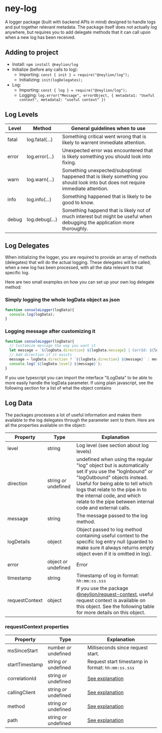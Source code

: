 # ney-log
A logger package (built with backend APIs in mind) designed to handle logs and put together relevant metadata. The package itself does not actually log anywhere, but requires you to add delegate methods that it can call upon when a new log has been received.

## Adding to project
- Install: ``npm install @neylion/log``
- Initialize (before any calls to log): 
  - Importing: ``const { init } = require("@neylion/log");``
  - Initializing: ``init(logDelegates);``
- Log:
  - Importing: ``const { log } = require("@neylion/log");``
  - Logging: ``log.error("Message", errorObject, { metadata1: "Useful context", metadata2: "useful context" })``

## Log Levels
Level | Method | General guidelines when to use
------|--------|------------
fatal | log.fatal(...) | Something critical went wrong that is likely to warrent immediate attention.
error | log.error(...) | Unexpected error was encountered that is likely something you should look into fixing.
warn  | log.warn(...)  | Something unexpected/suboptimal happened that is likely something you should look into but does not require immediate attention.
info  | log.info(...)  | Something happened that is likely to be good to know.
debug | log.debug(...) | Something happend that is likely not of much interest but might be useful when debugging the application more thoroughly.

## Log Delegates
When initializing the logger, you are required to provide an array of methods (delegates) that will do the actual logging. These delegates will be called, when a new log has been processed, with all the data relevant to that specific log.

Here are two small examples on how you can set up your own log delegate method:
### Simply logging the whole logData object as json
```javascript
function consoleLogger(logData){
  console.log(logData);
}
```
### Logging message after customizing it
```javascript
function consoleLogger(logData){
  // Customize message the way you want it
  let message = `${logData.direction} ${logData.message} | CorrId: ${logData.correlationId}`;
  // Add direction if it exists
  message = logData.direction ? `${logData.direction} ${message}` : message;
  console.log(`${logData.level} ${message}`);
}
```
If you use typescript you can import the interface "ILogData" to be able to more easily handle the logData parameter. If using plain javascript, see the following section for a list of what the object contains

## Log Data
The packages processes a lot of useful information and makes them available to the log delegates through the parameter sent to them. Here are all the properties available on the object:

Property | Type | Explanation
---------|------|------------
level | string | Log level (see section about log levels)
direction | string *or* undefined | undefined when using the regular "log" object but is automatically set if you use the "logInbound" or "logOutbound" objects instead. Useful for being able to tell which logs that relate to the pipe in to the internal code, and which relate to the pipe between internal code and external calls.
message | string | The message passed to the log method.
logDetails | object | Object passed to log method containing useful context to the specific log entry null (guarded to make sure it always returns empty object even if it is omitted in log).
error | object *or* undefined | Error
timestamp | string | Timestamp of log in format: ``hh:mm:ss.sss``
requestContext | object | If you use the package [@neylion/request-context](https://github.com/Neylion/ney-request-context), useful request context is available on this object. See the following table for more details on this object.

### requestContext properties
Property | Type | Explanation
---------|------|------------
msSinceStart | number *or* undefined | Milliseconds since request start.
startTimestamp | string *or* undefined | Request start timestamp in format: ``hh:mm:ss.sss``
correlationId | string *or* undefined | [See explanation](https://github.com/Neylion/ney-request-context#request-context-properties)
callingClient | string *or* undefined | [See explanation](https://github.com/Neylion/ney-request-context#request-context-properties)
method | string *or* undefined | [See explanation](https://github.com/Neylion/ney-request-context#request-context-properties)
path | string *or* undefined | [See explanation](https://github.com/Neylion/ney-request-context#request-context-properties)


